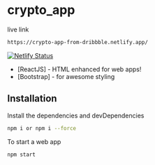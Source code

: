 # crypto_app

live link

```sh
https://crypto-app-from-dribbble.netlify.app/
```

[![Netlify Status](https://api.netlify.com/api/v1/badges/b176c56d-a74b-4c3f-819a-643020169b49/deploy-status)](https://app.netlify.com/sites/crypto-app-from-dribbble/deploys)

- [ReactJS] - HTML enhanced for web apps!
- [Bootstrap] - for awesome styling

## Installation

Install the dependencies and devDependencies

```sh
npm i or npm i --force
```

To start a web app

```sh
npm start
```
